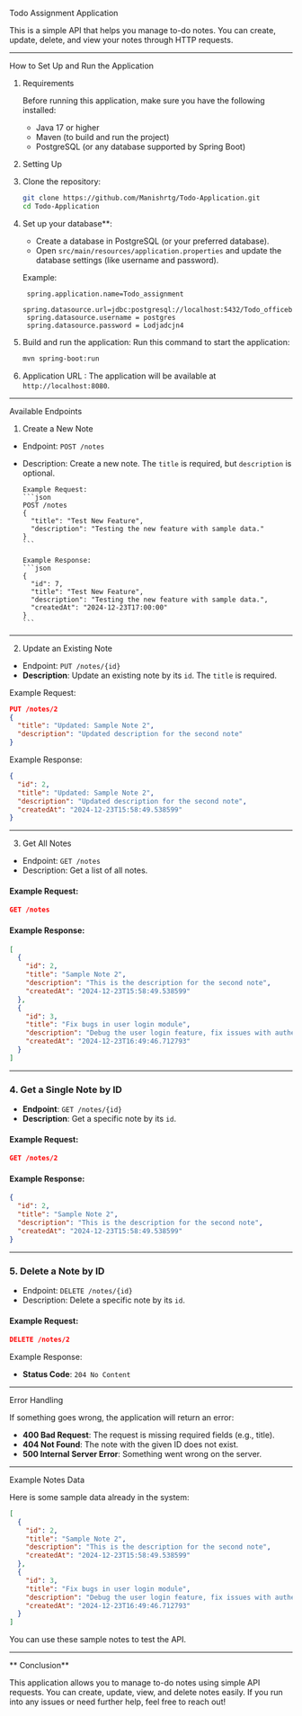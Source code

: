 Todo Assignment Application

This is a simple API that helps you manage to-do notes. You can create, update, delete, and view your notes through HTTP requests.

---

 How to Set Up and Run the Application

 1. Requirements

     Before running this application, make sure you have the following installed:

      - Java 17 or higher
      - Maven (to build and run the project)
      - PostgreSQL (or any database supported by Spring Boot)

2. Setting Up

  1. Clone the repository:
     ```bash
     git clone https://github.com/Manishrtg/Todo-Application.git
     cd Todo-Application
     ```
  
  2. Set up your database**:
     - Create a database in PostgreSQL (or your preferred database).
     - Open `src/main/resources/application.properties` and update the database settings (like username and password).
     
     Example:
     ```properties
      spring.application.name=Todo_assignment
      spring.datasource.url=jdbc:postgresql://localhost:5432/Todo_officebanao
      spring.datasource.username = postgres
      spring.datasource.password = Lodjadcjn4

     ```

3. Build and run the application:
   Run this command to start the application:
   ```bash
   mvn spring-boot:run
   ```

4. Application URL :
   The application will be available at `http://localhost:8080`.

---

 
 Available Endpoints

1. Create a New Note

- Endpoint: `POST /notes`
- Description: Create a new note. The `title` is required, but `description` is optional.

      Example Request:
      ```json
      POST /notes
      {
        "title": "Test New Feature",
        "description": "Testing the new feature with sample data."
      }
      ```
      
      Example Response:
      ```json
      {
        "id": 7,
        "title": "Test New Feature",
        "description": "Testing the new feature with sample data.",
        "createdAt": "2024-12-23T17:00:00"
      }
      ```

---

2.  Update an Existing Note

- Endpoint: `PUT /notes/{id}`
- **Description**: Update an existing note by its `id`. The `title` is required.

Example Request:
```json
PUT /notes/2
{
  "title": "Updated: Sample Note 2",
  "description": "Updated description for the second note"
}
```

Example Response:
```json
{
  "id": 2,
  "title": "Updated: Sample Note 2",
  "description": "Updated description for the second note",
  "createdAt": "2024-12-23T15:58:49.538599"
}
```

---

 3. Get All Notes

- Endpoint: `GET /notes`
- Description: Get a list of all notes.

#### Example Request:
```json
GET /notes
```

#### Example Response:
```json
[
  {
    "id": 2,
    "title": "Sample Note 2",
    "description": "This is the description for the second note",
    "createdAt": "2024-12-23T15:58:49.538599"
  },
  {
    "id": 3,
    "title": "Fix bugs in user login module",
    "description": "Debug the user login feature, fix issues with authentication failure.",
    "createdAt": "2024-12-23T16:49:46.712793"
  }
]
```

---

### 4. Get a Single Note by ID

- **Endpoint**: `GET /notes/{id}`
- **Description**: Get a specific note by its `id`.

#### Example Request:
```json
GET /notes/2
```

#### Example Response:
```json
{
  "id": 2,
  "title": "Sample Note 2",
  "description": "This is the description for the second note",
  "createdAt": "2024-12-23T15:58:49.538599"
}
```

---

### 5. Delete a Note by ID

- Endpoint: `DELETE /notes/{id}`
- Description: Delete a specific note by its `id`.

#### Example Request:
```json
DELETE /notes/2
```

 Example Response:
- **Status Code**: `204 No Content`

---

 Error Handling

If something goes wrong, the application will return an error:

- **400 Bad Request**: The request is missing required fields (e.g., title).
- **404 Not Found**: The note with the given ID does not exist.
- **500 Internal Server Error**: Something went wrong on the server.

---

 Example Notes Data

Here is some sample data already in the system:

```json
[
  {
    "id": 2,
    "title": "Sample Note 2",
    "description": "This is the description for the second note",
    "createdAt": "2024-12-23T15:58:49.538599"
  },
  {
    "id": 3,
    "title": "Fix bugs in user login module",
    "description": "Debug the user login feature, fix issues with authentication failure.",
    "createdAt": "2024-12-23T16:49:46.712793"
  }
]
```

You can use these sample notes to test the API.

---

** Conclusion**

This application allows you to manage to-do notes using simple API requests. You can create, update, view, and delete notes easily. If you run into any issues or need further help, feel free to reach out!
